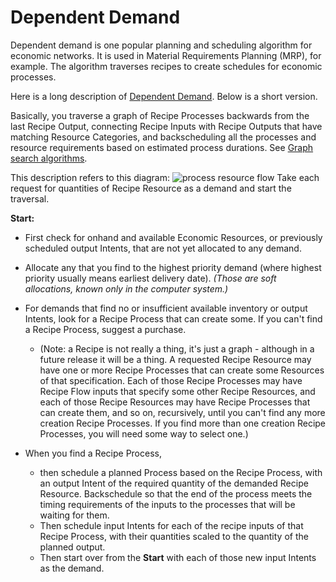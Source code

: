 # Dependent Demand

Dependent demand is one popular planning and scheduling algorithm for economic networks. It is used in Material Requirements Planning (MRP), for example. The algorithm traverses recipes to create schedules for economic processes.

Here is a long description of [Dependent Demand](http://mikorizal.org/dependent_demand.pdf). Below is a short version.

Basically, you traverse a graph of Recipe Processes backwards from the last Recipe Output, connecting Recipe Inputs with Recipe Outputs that have matching Resource Categories, and backscheduling all the processes and resource requirements based on estimated process durations.   See [Graph search algorithms](http://jasonpark.me/AlgorithmVisualizer/).

This description refers to this diagram:
![process resource flow](https://raw.githubusercontent.com/valueflows/valueflows/master/release-doc-in-process/process-layer.png)
Take each request for quantities of Recipe Resource as a demand and start the traversal.

**Start:**
* First check for onhand and available Economic Resources, or previously scheduled output Intents, that are not yet allocated to any demand.
* Allocate any that you find to the highest priority demand (where highest priority usually means earliest delivery date). _(Those are soft allocations, known only in the computer system.)_
* For demands that find no or insufficient available inventory or output Intents, look for a Recipe Process that can create some. If you can't find a Recipe Process, suggest a purchase.

    * (Note: a Recipe is not really a thing, it's just a graph - although in a future release it will be a thing. A requested Recipe Resource may have one or more Recipe Processes that can create some Resources of that specification. Each of those Recipe Processes may have Recipe Flow inputs that specify some other Recipe Resources, and each of those Recipe Resources may have Recipe Processes that can create them, and so on, recursively, until you can't find any more creation Recipe Processes. If you find more than one creation Recipe Processes, you will need some way to select one.)

* When you find a Recipe Process,
    * then schedule a planned Process based on the Recipe Process, with an output Intent of the required quantity of the demanded Recipe Resource. Backschedule so that the end of the process meets the timing requirements of the inputs to the processes that will be waiting for them.
    * Then schedule input Intents for each of the recipe inputs of that Recipe Process, with their quantities scaled to the quantity of the planned output.
    * Then start over from the **Start** with each of those new input Intents as the demand.
